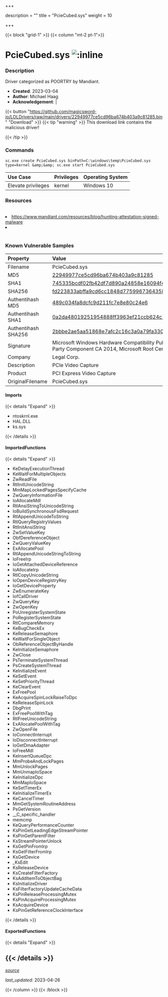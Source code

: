 +++

description = ""
title = "PcieCubed.sys"
weight = 10

+++


{{< block "grid-1" >}}
{{< column "mt-2 pt-1">}}


# PcieCubed.sys ![:inline](/images/twitter_verified.png) 


### Description

Driver categorized as POORTRY by Mandiant.

- **Created**: 2023-03-04
- **Author**: Michael Haag
- **Acknowledgement**:  | [](https://twitter.com/)

{{< button "https://github.com/magicsword-io/LOLDrivers/raw/main/drivers/22949977ce5cd96ba674b403a9c81285.bin" "Download" >}}
{{< tip "warning" >}}
This download link contains the malicious driver!

{{< /tip >}}

### Commands

```
sc.exe create PcieCubed.sys binPath=C:\windows\temp\PcieCubed.sys type=kernel &amp;&amp; sc.exe start PcieCubed.sys
```

| Use Case | Privileges | Operating System | 
|:---- | ---- | ---- |
| Elevate privileges | kernel | Windows 10 |

### Resources
<br>
<li><a href="https://www.mandiant.com/resources/blog/hunting-attestation-signed-malware">https://www.mandiant.com/resources/blog/hunting-attestation-signed-malware</a></li>
<li><a href=""></a></li>
<br>

### Known Vulnerable Samples

| Property           | Value |
|:-------------------|:------|
| Filename           | PcieCubed.sys |
| MD5                | [22949977ce5cd96ba674b403a9c81285](https://www.virustotal.com/gui/file/22949977ce5cd96ba674b403a9c81285) |
| SHA1               | [745335bcdf02fb42df7d890a24858e16094f48fd](https://www.virustotal.com/gui/file/745335bcdf02fb42df7d890a24858e16094f48fd) |
| SHA256             | [fd223833abffa9cd6cc1848d77599673643585925a7ee51259d67c44d361cce8](https://www.virustotal.com/gui/file/fd223833abffa9cd6cc1848d77599673643585925a7ee51259d67c44d361cce8) |
| Authentihash MD5   | [489c034fa8dcfc9d211fc7e8e80c24e6](https://www.virustotal.com/gui/search/authentihash%253A489c034fa8dcfc9d211fc7e8e80c24e6) |
| Authentihash SHA1  | [0a2da48019251954888ff3963ef21ccb624c1aba](https://www.virustotal.com/gui/search/authentihash%253A0a2da48019251954888ff3963ef21ccb624c1aba) |
| Authentihash SHA256| [2bbbe2ae5aa51868e7afc2c16c3a0a79fa3302e6830feeccca7f0363a62dddb4](https://www.virustotal.com/gui/search/authentihash%253A2bbbe2ae5aa51868e7afc2c16c3a0a79fa3302e6830feeccca7f0363a62dddb4) |
| Signature         | Microsoft Windows Hardware Compatibility Publisher, Microsoft Windows Third Party Component CA 2014, Microsoft Root Certificate Authority 2010   |
| Company           | Legal Corp. |
| Description       | PCIe Video Capture |
| Product           | PCI Express Video Capture |
| OriginalFilename  | PcieCubed.sys |


#### Imports
{{< details "Expand" >}}
* ntoskrnl.exe
* HAL.DLL
* ks.sys

{{< /details >}}
#### ImportedFunctions
{{< details "Expand" >}}
* KeDelayExecutionThread
* KeWaitForMultipleObjects
* ZwReadFile
* RtlInitUnicodeString
* MmMapLockedPagesSpecifyCache
* ZwQueryInformationFile
* IoAllocateMdl
* RtlAnsiStringToUnicodeString
* IoBuildSynchronousFsdRequest
* RtlAppendUnicodeToString
* RtlQueryRegistryValues
* RtlInitAnsiString
* ZwSetValueKey
* ObfDereferenceObject
* ZwQueryValueKey
* ExAllocatePool
* RtlAppendUnicodeStringToString
* IoFreeIrp
* IoGetAttachedDeviceReference
* IoAllocateIrp
* RtlCopyUnicodeString
* IoOpenDeviceRegistryKey
* IoGetDeviceProperty
* ZwEnumerateKey
* IofCallDriver
* ZwQueryKey
* ZwOpenKey
* PoUnregisterSystemState
* PoRegisterSystemState
* RtlCompareMemory
* KeBugCheckEx
* KeReleaseSemaphore
* KeWaitForSingleObject
* ObReferenceObjectByHandle
* KeInitializeSemaphore
* ZwClose
* PsTerminateSystemThread
* PsCreateSystemThread
* KeInitializeEvent
* KeSetEvent
* KeSetPriorityThread
* KeClearEvent
* ExFreePool
* KeAcquireSpinLockRaiseToDpc
* KeReleaseSpinLock
* DbgPrint
* ExFreePoolWithTag
* RtlFreeUnicodeString
* ExAllocatePoolWithTag
* ZwOpenFile
* IoConnectInterrupt
* IoDisconnectInterrupt
* IoGetDmaAdapter
* IoFreeMdl
* KeInsertQueueDpc
* MmProbeAndLockPages
* MmUnlockPages
* MmUnmapIoSpace
* KeInitializeDpc
* MmMapIoSpace
* KeSetTimerEx
* KeInitializeTimerEx
* KeCancelTimer
* MmGetSystemRoutineAddress
* PsGetVersion
* __C_specific_handler
* memcmp
* KeQueryPerformanceCounter
* KsPinGetLeadingEdgeStreamPointer
* KsPinGetParentFilter
* KsStreamPointerUnlock
* KsGetPinFromIrp
* KsGetFilterFromIrp
* KsGetDevice
* _KsEdit
* KsReleaseDevice
* KsCreateFilterFactory
* KsAddItemToObjectBag
* KsInitializeDriver
* KsFilterFactoryUpdateCacheData
* KsPinReleaseProcessingMutex
* KsPinAcquireProcessingMutex
* KsAcquireDevice
* KsPinGetReferenceClockInterface

{{< /details >}}
#### ExportedFunctions
{{< details "Expand" >}}

{{< /details >}}
-----



[*source*](https://github.com/magicsword-io/LOLDrivers/tree/main/yaml/pciecubed.yaml)

*last_updated:* 2023-04-26








{{< /column >}}
{{< /block >}}
